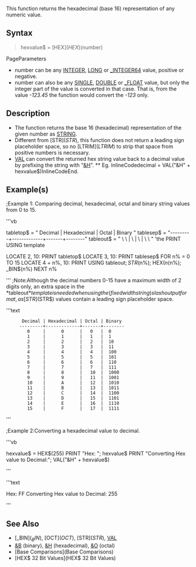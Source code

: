 This function returns the hexadecimal (base 16) representation of any numeric value.


## Syntax

>  hexvalue$ = [HEX$](HEX$)(number)


PageParameters
* number can be any [INTEGER](INTEGER), [LONG](LONG) or [_INTEGER64](_INTEGER64) value, positive or negative.
* number can also be any [SINGLE](SINGLE), [DOUBLE](DOUBLE) or [_FLOAT](_FLOAT) value, but only the integer part of the value is converted in that case. That is, from the value *-123.45* the function would convert the *-123* only.


## Description

* The function returns the base 16 (hexadecimal) representation of the given number as [STRING](STRING).
* Different from [STR$](STR$), this function does not return a leading sign placeholder space, so no [LTRIM$](LTRIM$) to strip that space from positive numbers is necessary.
* [VAL](VAL) can convert the returned hex string value back to a decimal value by prefixing the string with "[&H](&H)".
** Eg. InlineCodedecimal = VAL("&H" + hexvalue$)InlineCodeEnd.


## Example(s)

;Example 1: Comparing decimal, hexadecimal, octal and binary string values from 0 to 15.

'''vb

tabletop$ = " Decimal | Hexadecimal | Octal | Binary "
tablesep$ = "---------+-------------+-------+--------"
tableout$ = "  \ \    |      \\     |   \\  |  \  \  " 'the PRINT USING template

LOCATE 2, 10: PRINT tabletop$
LOCATE 3, 10: PRINT tablesep$
FOR n% = 0 TO 15
    LOCATE 4 + n%, 10: PRINT USING tableout$; STR$(n%); HEX$(n%); OCT$(n%); _BIN$(n%)
NEXT n%

'''
;Note:Although the decimal numbers 0-15 have a maximum width of 2 digits only, an extra space in the *tableout$* template is needed when using the (fixed width string) slash output format, as [STR$](STR$) values contain a leading sign placeholder space.

'''text


          Decimal | Hexadecimal | Octal | Binary
         ---------+-------------+-------+--------
            0     |      0      |   0   |  0
            1     |      1      |   1   |  1
            2     |      2      |   2   |  10
            3     |      3      |   3   |  11
            4     |      4      |   4   |  100
            5     |      5      |   5   |  101
            6     |      6      |   6   |  110
            7     |      7      |   7   |  111
            8     |      8      |   10  |  1000
            9     |      9      |   11  |  1001
            10    |      A      |   12  |  1010
            11    |      B      |   13  |  1011
            12    |      C      |   14  |  1100
            13    |      D      |   15  |  1101
            14    |      E      |   16  |  1110
            15    |      F      |   17  |  1111

'''



;Example 2:Converting a hexadecimal value to decimal.

'''vb

hexvalue$ = HEX$(255)
PRINT "Hex: "; hexvalue$
PRINT "Converting Hex value to Decimal:"; VAL("&H" + hexvalue$)

'''

'''text


Hex: FF
Converting Hex value to Decimal: 255

'''



## See Also

* [_BIN$](_BIN$), [OCT$](OCT$), [STR$](STR$), [VAL](VAL)
* [&B](&B) (binary), [&H](&H) (hexadecimal), [&O](&O) (octal)
* [Base Comparisons](Base Comparisons)
* [HEX$ 32 Bit Values](HEX$ 32 Bit Values)




